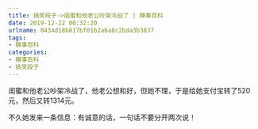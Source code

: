 ```yaml
---
title: 搞笑段子->闺蜜和他老公吵架冷战了 | 糗事百科
date: 2019-12-22 00:32:20
urlname: 0434d18b817bf01b2a6a0c2bda3b3837
tags: 
- 糗事百科
categories:
- 糗事百科
- 搞笑段子
---
```

闺蜜和他老公吵架冷战了，他老公想和好，但她不理，于是给她支付宝转了520元，然后又转1314元。

不久她发来一条信息：有诚意的话，一句话不要分开两次说！


